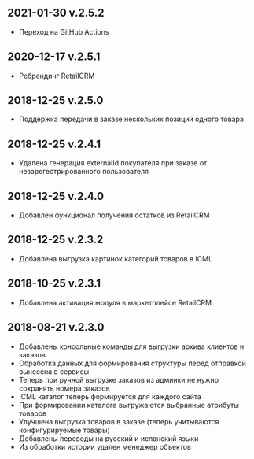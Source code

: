 ## 2021-01-30 v.2.5.2
* Переход на GitHub Actions

## 2020-12-17 v.2.5.1
* Ребрендинг RetailCRM

## 2018-12-25 v.2.5.0
* Поддержка передачи в заказе нескольких позиций одного товара

## 2018-12-25 v.2.4.1
* Удалена генерация externalId покупателя при заказе от незарегестрированного пользователя

## 2018-12-25 v.2.4.0
* Добавлен функционал получения остатков из RetailCRM

## 2018-12-25 v.2.3.2
* Добавлена выгрузка картинок категорий товаров в ICML

## 2018-10-25 v.2.3.1
* Добавлена активация модуля в маркетплейсе RetailCRM

## 2018-08-21 v.2.3.0
* Добавлены консольные команды для выгрузки архива клиентов и заказов
* Обработка данных для формирования структуры перед отправкой вынесена в сервисы
* Теперь при ручной выгрузке заказов из админки не нужно сохранять номера заказов
* ICML каталог теперь формируется для каждого сайта
* При формировании каталога выгружаются выбранные атрибуты товаров
* Улучшена выгрузка товаров в заказе (теперь учитываются конфигурируемые товары)
* Добавлены переводы на русский и испанский языки
* Из обработки истории удален менеджер объектов
